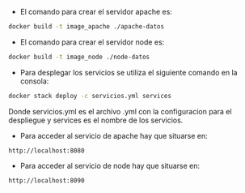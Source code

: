 - El comando para crear el servidor apache es: 
```sh
docker build -t image_apache ./apache-datos
```
- El comando para crear el servidor node es: 
```sh
docker build -t image_node ./node-datos
```
- Para desplegar los servicios se utiliza el siguiente comando en la consola: 
```sh
docker stack deploy -c servicios.yml services
``` 
Donde servicios.yml es el archivo .yml con la configuracion para el despliegue y services es el nombre de los servicios.

- Para acceder al servicio de apache hay que situarse en:
```
http://localhost:8080
```
- Para acceder al servicio de node hay que situarse en:
```
http://localhost:8090
```